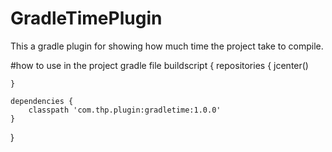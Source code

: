 # GradleTimePlugin
This a gradle plugin for showing how much time the project take to compile.

#how to use
in the project gradle file
  buildscript {
    repositories {
        jcenter()

    }

    dependencies {
        classpath 'com.thp.plugin:gradletime:1.0.0'
    }
}
